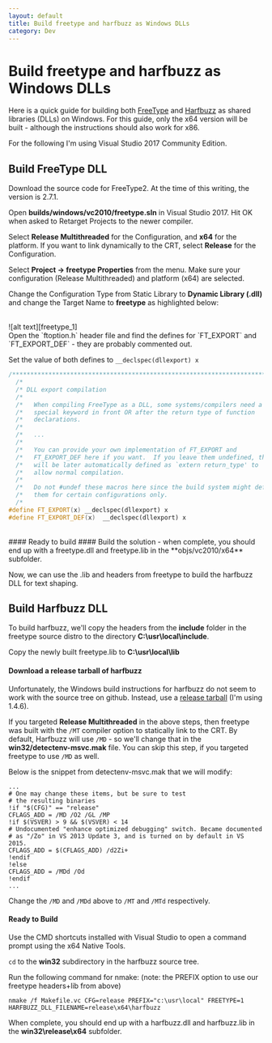 ```yaml
---
layout: default
title: Build freetype and harfbuzz as Windows DLLs
category: Dev
---
```


# Build freetype and harfbuzz as Windows DLLs #

Here is a quick guide for building both [FreeType](https://www.freetype.org/) and [Harfbuzz](https://www.freedesktop.org/wiki/Software/HarfBuzz/) as shared libraries (DLLs) on Windows.  For this guide, only the x64 version will be built - although the instructions should also work for x86.

For the following I'm using Visual Studio 2017 Community Edition.

## Build FreeType DLL ##

Download the source code for FreeType2.  At the time of this writing, the version is 2.7.1.

Open **builds/windows/vc2010/freetype.sln** in Visual Studio 2017.  Hit OK when asked to Retarget Projects to the newer compiler.

Select **Release Multithreaded** for the Configuration, and **x64** for the platform.  If you want to link dynamically to the CRT, select **Release** for the Configuration.

Select **Project -> freetype Properties** from the menu.  Make sure your configuration (Release Multithreaded) and platform (x64) are selected.

Change the Configuration Type from Static Library to **Dynamic Library (.dll)** and change the Target Name to **freetype** as highlighted below:

<br/>
![alt text][freetype_1]

<br/>
Open the `ftoption.h` header file and find the defines for `FT_EXPORT` and `FT_EXPORT_DEF` - they are probably commented out.  

Set the value of both defines to `__declspec(dllexport) x`

```cpp
/*************************************************************************/
  /*                                                                       */
  /* DLL export compilation                                                */
  /*                                                                       */
  /*   When compiling FreeType as a DLL, some systems/compilers need a     */
  /*   special keyword in front OR after the return type of function       */
  /*   declarations.                                                       */
  /*                                                                       */
  /*   ...                                                                 */
  /*                                                                       */
  /*   You can provide your own implementation of FT_EXPORT and            */
  /*   FT_EXPORT_DEF here if you want.  If you leave them undefined, they  */
  /*   will be later automatically defined as `extern return_type' to      */
  /*   allow normal compilation.                                           */
  /*                                                                       */
  /*   Do not #undef these macros here since the build system might define */
  /*   them for certain configurations only.                               */
  /*                                                                       */
#define FT_EXPORT(x) __declspec(dllexport) x
#define FT_EXPORT_DEF(x)  __declspec(dllexport) x
```
<br/>
#### Ready to build ####
Build the solution - when complete, you should end up with a freetype.dll and freetype.lib in the **objs/vc2010/x64** subfolder.

Now, we can use the .lib and headers from freetype to build the harfbuzz DLL for text shaping.  

## Build Harfbuzz DLL ##

To build harfbuzz, we'll copy the headers from the **include** folder in the freetype source distro to the directory **C:\usr\local\include**.  

Copy the newly built freetype.lib to **C:\usr\local\lib**

#### Download a release tarball of harfbuzz ####

Unfortunately, the Windows build instructions for harfbuzz do not seem to work with the source tree on github.  Instead, use a [release tarball](https://www.freedesktop.org/software/harfbuzz/release/) (I'm using 1.4.6).

If you targeted **Release Multithreaded** in the above steps, then freetype was built with the `/MT` compiler option to statically link to the CRT.  By default, Harfbuzz will use `/MD` - so we'll change that in the **win32/detectenv-msvc.mak** file.  You can skip this step, if you targeted freetype to use `/MD` as well.

Below is the snippet from detectenv-msvc.mak that we will modify:

```Batchfile
...
# One may change these items, but be sure to test
# the resulting binaries
!if "$(CFG)" == "release"
CFLAGS_ADD = /MD /O2 /GL /MP
!if $(VSVER) > 9 && $(VSVER) < 14
# Undocumented "enhance optimized debugging" switch. Became documented
# as "/Zo" in VS 2013 Update 3, and is turned on by default in VS 2015.
CFLAGS_ADD = $(CFLAGS_ADD) /d2Zi+
!endif
!else
CFLAGS_ADD = /MDd /Od
!endif
...
```

Change the `/MD` and `/MDd` above to `/MT` and `/MTd` respectively.

#### Ready to Build ####

Use the CMD shortcuts installed with Visual Studio to open a command prompt using the x64 Native Tools.

`cd` to the **win32** subdirectory in the harfbuzz source tree.

Run the following command for nmake: (note: the PREFIX option to use our freetype headers+lib from above)

```Batchfile
nmake /f Makefile.vc CFG=release PREFIX="c:\usr\local" FREETYPE=1 HARFBUZZ_DLL_FILENAME=release\x64\harfbuzz
```
When complete, you should end up with a harfbuzz.dll and harfbuzz.lib in the **win32\release\x64** subfolder.


[freetype_1]: https://s3.amazonaws.com/gregwessels/posts/2017/freetype-vc.jpg "FreeType VC Project Settings"
